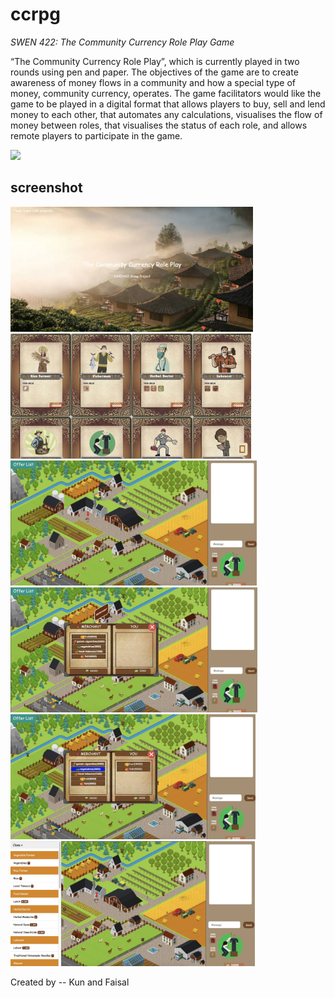 # ccrpg
*SWEN 422: The Community Currency Role Play Game*

“The Community Currency Role Play”, which is currently played in two
rounds using pen and paper. The objectives of the game are to create awareness of money
flows in a community and how a special type of money, community currency, operates. The
game facilitators would like the game to be played in a digital format that allows players to
buy, sell and lend money to each other, that automates any calculations, visualises the flow
of money between roles, that visualises the status of each role, and allows remote players
to participate in the game.


![](resources/how-to-play.gif)  


## screenshot
<img src="resources/1.jpg" height="200"
/><img src="resources/2.jpg" height="200"
/><img src="resources/3.jpg" height="200"
/><img src="resources/4.jpg" height="200"
/><img src="resources/5.jpg" height="200"
/><img src="resources/6.jpg" height="200"
/>


Created by -- Kun and Faisal
